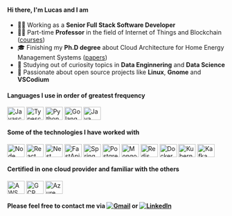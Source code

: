 #### Hi there, I'm Lucas and I am

- 👨‍💻 Working as a **Senior Full Stack Software Developer**
- 🧑‍🏫 Part-time **Professor** in the field of Internet of Things and Blockchain ([courses](https://iotcursosunicamp.com.br/))
- 🎓 Finishing my **Ph.D degree** about Cloud Architecture for Home Energy Management Systems ([papers](https://scholar.google.es/citations?user=HiZOf4QAAAAJ&hl=es&oi=ao))
- 📖 Studying out of curiosity topics in **Data Enginnering** and **Data Science**
- 🐧 Passionate about open source projects like **Linux**, **Gnome** and **VSCodium**

#### Languages ​​I use in order of greatest frequency

<div style="display: inline_block">
  <img align="center" alt="Javascript" height="30" width="40" src='https://cdn.jsdelivr.net/gh/devicons/devicon/icons/javascript/javascript-original.svg'>
  <img align="center" alt="Typescript" height="30" width="40" src='https://cdn.jsdelivr.net/gh/devicons/devicon/icons/typescript/typescript-original.svg'>
  <img align="center" alt="Python" height="30" width="40" src="https://cdn.jsdelivr.net/gh/devicons/devicon/icons/python/python-original.svg" />
  <img align="center" alt="Golang" height="30" width="40" src='https://cdn.jsdelivr.net/gh/devicons/devicon/icons/go/go-original.svg'>
  <img align="center" alt="Java" height="30" width="40" src='https://cdn.jsdelivr.net/gh/devicons/devicon/icons/java/java-original.svg'>
</div>

#### Some of the technologies I have worked with

<div style="display: inline_block">
  <img align="center" alt="Node" height="30" width="40" src='https://cdn.jsdelivr.net/gh/devicons/devicon/icons/nodejs/nodejs-original.svg'>
  <img align="center" alt="React" height="30" width="40" src='https://cdn.jsdelivr.net/gh/devicons/devicon/icons/react/react-original.svg'>
  <img align="center" alt="Nest" height="30" width="40" src="https://cdn.jsdelivr.net/gh/devicons/devicon@latest/icons/nestjs/nestjs-original.svg" />
  <img align="center" alt="FastApi" height="30" width="40" src='https://cdn.jsdelivr.net/gh/devicons/devicon/icons/fastapi/fastapi-original.svg'>
  <img align="center" alt="Spring" height="30" width="40" src='https://cdn.jsdelivr.net/gh/devicons/devicon/icons/spring/spring-original.svg'>
  <img align="center" alt="Postgres" height="30" width="40" src='https://cdn.jsdelivr.net/gh/devicons/devicon/icons/postgresql/postgresql-original.svg'>
  <img align="center" alt="Mongo" height="30" width="40" src='https://cdn.jsdelivr.net/gh/devicons/devicon/icons/mongodb/mongodb-original.svg'>
  <img align="center" alt="Redis" height="30" width="40" src='https://cdn.jsdelivr.net/gh/devicons/devicon/icons/redis/redis-original.svg'>
  <img align="center" alt="Docker" height="30" width="40" src='https://cdn.jsdelivr.net/gh/devicons/devicon/icons/docker/docker-original.svg'>
  <img align="center" alt="Kubernets" height="30" width="40" src='https://cdn.jsdelivr.net/gh/devicons/devicon@latest/icons/kubernetes/kubernetes-original.svg'>
  <img align="center" alt="Kafka" height="30" width="40" src='https://cdn.jsdelivr.net/gh/devicons/devicon/icons/apachekafka/apachekafka-original.svg'>
</div>

#### Certified in one cloud provider and familiar with the others

<div style="display: inline_block">
  <img align="center" alt="AWS" height="30" width="40" src='https://cdn.jsdelivr.net/gh/devicons/devicon@latest/icons/amazonwebservices/amazonwebservices-original-wordmark.svg'>
  <img align="center" alt="GCP" height="30" width="40" src='https://cdn.jsdelivr.net/gh/devicons/devicon/icons/googlecloud/googlecloud-original.svg'>
  <img align="center" alt="Azure" height="30" width="40" src="https://cdn.jsdelivr.net/gh/devicons/devicon@latest/icons/azure/azure-original.svg" />
</div>

#### Please feel free to contact me via [![Gmail](https://img.shields.io/badge/-Email-D14836?style=flat&logo=gmail&logoColor=white)](mailto:lucasluimotta@gmail.com) or [![LinkedIn](https://img.shields.io/badge/-Linkedin-007ACC?style=flat&logo=linkedin&logoColor=white)](https://www.linkedin.com/in/lucas-lui-motta/) 
<!--- and visit my blog [![Blog](https://img.shields.io/badge/-Blog-002E5F?style=flat&logo=houzz&logoColor=white)](https://iot-tpm-unicamp.vercel.app/)-->
